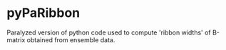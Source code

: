 # pyPaRibbon
Paralyzed version of python code used to compute 'ribbon widths' of B-matrix obtained from ensemble data.
